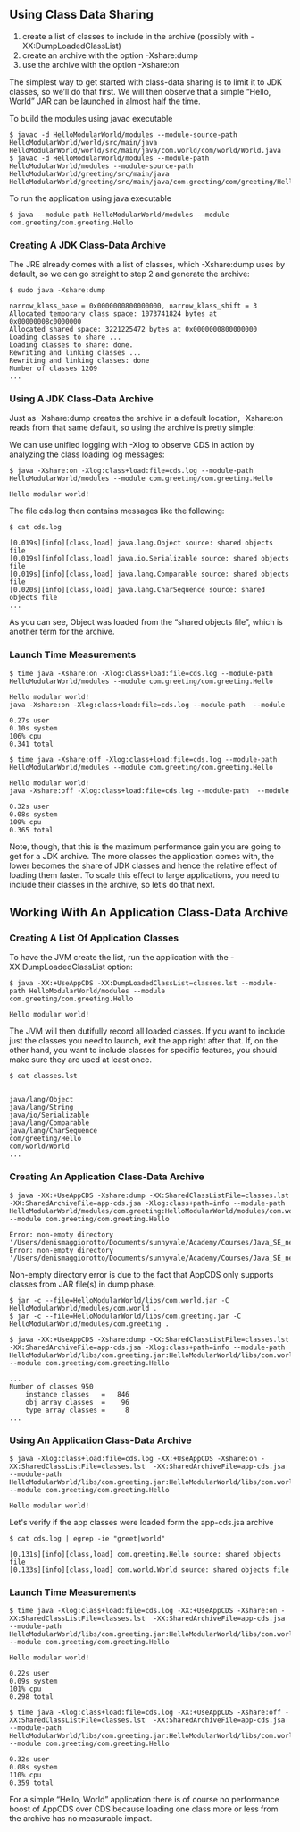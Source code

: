 
## Using Class Data Sharing

1) create a list of classes to include in the archive (possibly with -XX:DumpLoadedClassList)
2) create an archive with the option -Xshare:dump
3) use the archive with the option -Xshare:on


The simplest way to get started with class-data sharing is to limit it to JDK classes, so we’ll do that first. We will then observe that a simple “Hello, World” JAR can be launched in almost half the time.

To build the modules using javac executable 

```
$ javac -d HelloModularWorld/modules --module-source-path HelloModularWorld/world/src/main/java  HelloModularWorld/world/src/main/java/com.world/com/world/World.java
$ javac -d HelloModularWorld/modules --module-path HelloModularWorld/modules --module-source-path HelloModularWorld/greeting/src/main/java  HelloModularWorld/greeting/src/main/java/com.greeting/com/greeting/Hello.java
```

To run the application using java executable

```
$ java --module-path HelloModularWorld/modules --module com.greeting/com.greeting.Hello
```

### Creating A JDK Class-Data Archive

The JRE already comes with a list of classes, which -Xshare:dump uses by default, so we can go straight to step 2 and generate the archive:

```
$ sudo java -Xshare:dump

narrow_klass_base = 0x0000000800000000, narrow_klass_shift = 3
Allocated temporary class space: 1073741824 bytes at 0x00000008c0000000
Allocated shared space: 3221225472 bytes at 0x0000000800000000
Loading classes to share ...
Loading classes to share: done.
Rewriting and linking classes ...
Rewriting and linking classes: done
Number of classes 1209
...
```

### Using A JDK Class-Data Archive

Just as -Xshare:dump creates the archive in a default location, -Xshare:on reads from that same default, so using the archive is pretty simple:

We can use unified logging with -Xlog to observe CDS in action by analyzing the class loading log messages:

```
$ java -Xshare:on -Xlog:class+load:file=cds.log --module-path HelloModularWorld/modules --module com.greeting/com.greeting.Hello 

Hello modular world!
```

The file cds.log then contains messages like the following:

```
$ cat cds.log   

[0.019s][info][class,load] java.lang.Object source: shared objects file
[0.019s][info][class,load] java.io.Serializable source: shared objects file
[0.019s][info][class,load] java.lang.Comparable source: shared objects file
[0.020s][info][class,load] java.lang.CharSequence source: shared objects file
...
```

As you can see, Object was loaded from the “shared objects file”, which is another term for the archive.

### Launch Time Measurements

```
$ time java -Xshare:on -Xlog:class+load:file=cds.log --module-path HelloModularWorld/modules --module com.greeting/com.greeting.Hello 

Hello modular world!
java -Xshare:on -Xlog:class+load:file=cds.log --module-path  --module   

0.27s user 
0.10s system 
106% cpu 
0.341 total
```

```
$ time java -Xshare:off -Xlog:class+load:file=cds.log --module-path HelloModularWorld/modules --module com.greeting/com.greeting.Hello 

Hello modular world!
java -Xshare:off -Xlog:class+load:file=cds.log --module-path  --module   

0.32s user 
0.08s system 
109% cpu 
0.365 total
```

Note, though, that this is the maximum performance gain you are going to get for a JDK archive. The more classes the application comes with, the lower becomes the share of JDK classes and hence the relative effect of loading them faster. To scale this effect to large applications, you need to include their classes in the archive, so let’s do that next.

## Working With An Application Class-Data Archive

### Creating A List Of Application Classes

To have the JVM create the list, run the application with the -XX:DumpLoadedClassList option:

```
$ java -XX:+UseAppCDS -XX:DumpLoadedClassList=classes.lst --module-path HelloModularWorld/modules --module com.greeting/com.greeting.Hello 

Hello modular world!
```
The JVM will then dutifully record all loaded classes. If you want to include just the classes you need to launch, exit the app right after that. If, on the other hand, you want to include classes for specific features, you should make sure they are used at least once.

```
$ cat classes.lst


java/lang/Object
java/lang/String
java/io/Serializable
java/lang/Comparable
java/lang/CharSequence
com/greeting/Hello
com/world/World
...
```

### Creating An Application Class-Data Archive

```
$ java -XX:+UseAppCDS -Xshare:dump -XX:SharedClassListFile=classes.lst  -XX:SharedArchiveFile=app-cds.jsa -Xlog:class+path=info --module-path HelloModularWorld/modules/com.greeting:HelloModularWorld/modules/com.world --module com.greeting/com.greeting.Hello

Error: non-empty directory '/Users/denismaggiorotto/Documents/sunnyvale/Academy/Courses/Java_SE_new_features/SNY.PRG.JSE.01.01.00/examples/java10/AppCDS/HelloModularWorld/modules/com.greeting/'
Error: non-empty directory '/Users/denismaggiorotto/Documents/sunnyvale/Academy/Courses/Java_SE_new_features/SNY.PRG.JSE.01.01.00/examples/java10/AppCDS/HelloModularWorld/modules/com.world/'
```
Non-empty directory error is due to the fact that AppCDS only supports classes from JAR file(s) in dump phase.

```
$ jar -c --file=HelloModularWorld/libs/com.world.jar -C HelloModularWorld/modules/com.world .
$ jar -c --file=HelloModularWorld/libs/com.greeting.jar -C HelloModularWorld/modules/com.greeting .
```

```
$ java -XX:+UseAppCDS -Xshare:dump -XX:SharedClassListFile=classes.lst  -XX:SharedArchiveFile=app-cds.jsa -Xlog:class+path=info --module-path HelloModularWorld/libs/com.greeting.jar:HelloModularWorld/libs/com.world.jar --module com.greeting/com.greeting.Hello

...
Number of classes 950
    instance classes   =   846
    obj array classes  =    96
    type array classes =     8
...
```

### Using An Application Class-Data Archive

```
$ java -Xlog:class+load:file=cds.log -XX:+UseAppCDS -Xshare:on -XX:SharedClassListFile=classes.lst  -XX:SharedArchiveFile=app-cds.jsa --module-path HelloModularWorld/libs/com.greeting.jar:HelloModularWorld/libs/com.world.jar --module com.greeting/com.greeting.Hello

Hello modular world!
```

Let's verify if the app classes were loaded form the app-cds.jsa archive

```
$ cat cds.log | egrep -ie "greet|world"                                                  

[0.131s][info][class,load] com.greeting.Hello source: shared objects file
[0.133s][info][class,load] com.world.World source: shared objects file
```

### Launch Time Measurements

```
$ time java -Xlog:class+load:file=cds.log -XX:+UseAppCDS -Xshare:on -XX:SharedClassListFile=classes.lst  -XX:SharedArchiveFile=app-cds.jsa --module-path HelloModularWorld/libs/com.greeting.jar:HelloModularWorld/libs/com.world.jar --module com.greeting/com.greeting.Hello

Hello modular world!

0.22s user 
0.09s system 
101% cpu 
0.298 total
```

```
$ time java -Xlog:class+load:file=cds.log -XX:+UseAppCDS -Xshare:off -XX:SharedClassListFile=classes.lst  -XX:SharedArchiveFile=app-cds.jsa --module-path HelloModularWorld/libs/com.greeting.jar:HelloModularWorld/libs/com.world.jar --module com.greeting/com.greeting.Hello

0.32s user 
0.08s system 
110% cpu 
0.359 total
```

For a simple “Hello, World” application there is of course no performance boost of AppCDS over CDS because loading one class more or less from the archive has no measurable impact.

